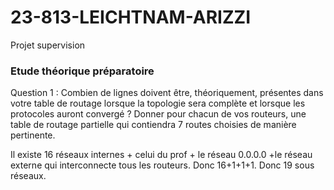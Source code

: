 # 23-813-LEICHTNAM-ARIZZI
Projet supervision

### Etude théorique préparatoire

Question 1 : Combien de lignes doivent être, théoriquement, présentes dans votre table de routage
lorsque la topologie sera complète et lorsque les protocoles auront convergé ? Donner pour chacun
de vos routeurs, une table de routage partielle qui contiendra 7 routes choisies de manière pertinente.

Il existe 16 réseaux internes + celui du prof + le réseau 0.0.0.0 +le réseau externe qui interconnecte tous les routeurs. Donc 16+1+1+1. Donc 19 sous réseaux.
